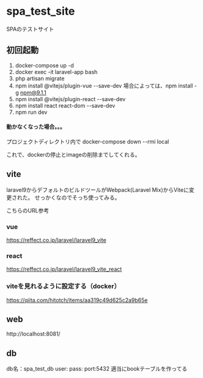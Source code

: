 # spa_test_site
SPAのテストサイト

## 初回起動
1. docker-compose up -d
2. docker exec -it laravel-app bash
3. php artisan migrate
4. npm install @vitejs/plugin-vue --save-dev
   場合によっては、npm install -g npm@9.1.1
5. npm install @vitejs/plugin-react --save-dev
6. npm install react react-dom --save-dev
7. npm run dev

#### 動かなくなった場合。。。
プロジェクトディレクトリ内で
docker-compose down --rmi local 

これで、dockerの停止とimageの削除までしてくれる。

## vite
laravel9からデフォルトのビルドツールがWebpack(Laravel Mix)からViteに変更された。
せっかくなのでそっち使ってみる。

こちらのURL参考
### vue
https://reffect.co.jp/laravel/laravel9_vite

### react
https://reffect.co.jp/laravel/laravel9_vite_react

### viteを見れるように設定する（docker）
https://qiita.com/hitotch/items/aa319c49d625c2a9b65e

## web
http://localhost:8081/
## db
db名：spa_test_db
user:
pass:
port:5432
適当にbookテーブルを作ってる